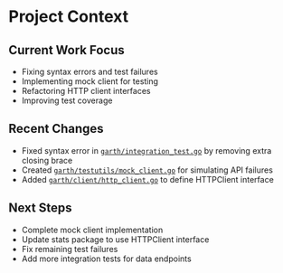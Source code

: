 # Project Context

## Current Work Focus
- Fixing syntax errors and test failures
- Implementing mock client for testing
- Refactoring HTTP client interfaces
- Improving test coverage

## Recent Changes
- Fixed syntax error in [`garth/integration_test.go`](garth/integration_test.go:168) by removing extra closing brace
- Created [`garth/testutils/mock_client.go`](garth/testutils/mock_client.go) for simulating API failures
- Added [`garth/client/http_client.go`](garth/client/http_client.go) to define HTTPClient interface

## Next Steps
- Complete mock client implementation
- Update stats package to use HTTPClient interface
- Fix remaining test failures
- Add more integration tests for data endpoints